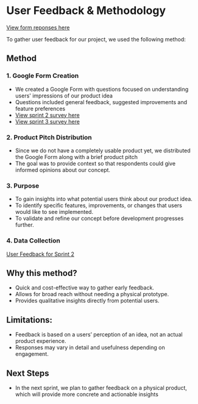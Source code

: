 # User Feedback & Methodology

[View form reponses here](https://docs.google.com/spreadsheets/d/1nDlbpmBOeZT33PT88asfGHM5nBSil1oHtlEXkTxSEwU/edit?gid=860310904#gid=860310904)

To gather user feedback for our project, we used the following method:

## Method

### 1. Google Form Creation

- We created a Google Form with questions focused on understanding users' impressions of our product idea
- Questions included general feedback, suggested improvements and feature preferences
- [View sprint 2 survey here](https://docs.google.com/forms/d/e/1FAIpQLSf0ihPCr1UGzcnIMiT2nzkEq5zqt0ezSRXEbI9rU2Ff0Ksefg/viewform)
- [View sprint 3 survey here](https://docs.google.com/forms/d/e/1FAIpQLSf_g6OuiSoine9kckVr94vn-e8f0Pdth0drJ_0fGaDo6Z694A/viewform?fbzx=-1017252036218515497
)

### 2. Product Pitch Distribution

- Since we do not have a completely usable product yet, we distributed the Google Form along with a brief product pitch
- The goal was to provide context so that respondents could give informed opinions about our concept.

### 3. Purpose

- To gain insights into what potential users think about our product idea.
- To identify specific features, improvements, or changes that users would like to see implemented.
- To validate and refine our concept before development progresses further.

### 4. Data Collection
[User Feedback for Sprint 2](/pdf/tf.pdf)

## Why this method?

- Quick and cost-effective way to gather early feedback.
- Allows for broad reach without needing a physical prototype.
- Provides qualitative insights directly from potential users.

## Limitations:

- Feedback is based on a users’ perception of an idea, not an actual product experience.
- Responses may vary in detail and usefulness depending on engagement.

## Next Steps

- In the next sprint, we plan to gather feedback on a physical product, which will provide more concrete and actionable insights
